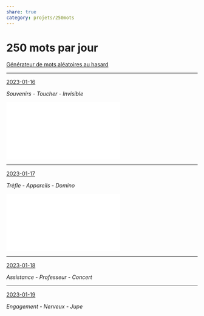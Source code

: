 ```yaml
---
share: true
category: projets/250mots
---
```


# 250 mots par jour

[Générateur de mots aléatoires au hasard](https://www.motsqui.com/mots-aleatoires.php?Submit=Nouveau+mot)

***

[2023-01-16](2023-01-16.md)

*Souvenirs - Toucher - Invisible*

![Sur la trace de Jean Malvers](./Sur%20la%20trace%20de%20Jean%20Malvers.md)

***

[2023-01-17](2023-01-17.md)

*Trèfle - Appareils - Domino*

![Le Leprechaun](./Le%20Leprechaun.md)

***

[2023-01-18](2023-01-18.md)

*Assistance - Professeur - Concert*

***

[2023-01-19](2023-01-19.md)

*Engagement - Nerveux - Jupe* 
